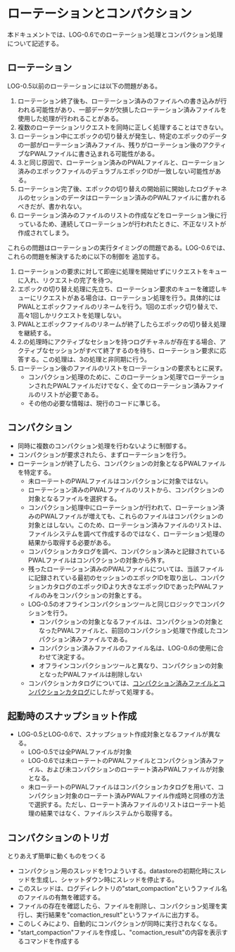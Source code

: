 # ローテーションとコンパクション

本ドキュメントでは、LOG-0.6でのローテーション処理とコンパクション処理
について記述する。

## ローテーション

LOG-0.5以前のローテーションには以下の問題がある。

1. ローテーション終了後も、ローテーション済みのファイルへの書き込みが行われる可能性があり、一部データが欠損したローテーション済みファイルを使用した処理が行われることがある。
2. 複数のローテーションリクエストを同時に正しく処理することはできない。
3. ローテーション中にエポックの切り替えが発生し、特定のエポックのデータの一部がローテーション済みファイル、残りがローテーション後のアクティブなPWALファイルに書き込まれる可能性がある。
4. 3.と同じ原因で、ローテーション済みのPWALファイルと、ローテーション済みのエポックファイルのデュラブルエポックIDが一致しない可能性がある。
5. ローテーション完了後、エポックの切り替えの開始前に開始したログチャネルのセッションのデータはローテーション済みのPWALファイルに書かれるべきだが、書かれない。
6. ローテーション済みのファイルのリストの作成などをローテーション後に行っているため、連続してローテーションが行われたときに、不正なリストが作成されてしまう。

これらの問題はローテーションの実行タイミングの問題である。LOG-0.6では、これらの問題を解決するために以下の制御を
追加する。

1. ローテーションの要求に対して即座に処理を開始せずにリクエストをキューに入れ、リクエストの完了を待つ。
2. エポックの切り替え処理に先立ち、ローテーション要求のキューを確認しキューにリクエストがある場合は、ローテーション処理を行う。具体的にはPWALとエポックファイルのリネームを行う。1回のエポック切り替えで、高々1回しかリクエストを処理しない。
3. PWALとエポックファイルのリネームが終了したらエポックの切り替え処理を継続する。
4. 2.の処理時にアクティブなセションを持つログチャネルが存在する場合、アクティブなセッションがすべて終了するのを待ち、ローテーション要求に応答する。この処理は、3の処理と非同期に行う。
5. ローテーション後のファイルのリストをローテーションの要求もとに戻す。
   * コンパクション処理のために、このローテーション処理でローテーションされたPWALファイルだけでなく、全てのローテーション済みファイルのリストが必要である。
   * その他の必要な情報は、現行のコードに準じる。


## コンパクション

* 同時に複数のコンパクション処理を行わないように制御する。
* コンパクションが要求されたら、まずローテーションを行う。
* ローテーションが終了したら、コンパクションの対象となるPWALファイルを特定する。
  * 未ローテートのPWALファイルはコンパクションに対象ではない。
  * ローテーション済みのPWALファイルのリストから、コンパクションの対象となるファイルを選択する。
  * コンパクション処理中にローテーションが行われて、ローテーション済みのPWALファイルが増えても、これらのファイルはコンパクションの対象とはしない。このため、ローテーション済みファイルのリストは、ファイルシステムを調べて作成するのではなく、ローテーション処理の結果から取得する必要がある。
  * コンパクションカタログを調べ、コンパクション済みと記録されているPWALファイルはコンパクションの対象から外す。
  * 残ったローテーション済みのPWALファイルについては、当該ファイルに記録されている最初のセッションのエポックIDを取り出し、コンパクションカタログのエポックIDより大きなエポックIDであったPWALファイルのみをコンパクションの対象とする。
  * LOG-0.5のオフラインコンパクションツールと同じロジックでコンパクションを行う。
    * コンパクションの対象となるファイルは、コンパクションの対象となったPWALファイルと、前回のコンパクション処理で作成したコンパクション済みファイルである。
    * コンパクション済みファイルのファイル名は、LOG-0.6の使用に合わせて決定する。
    * オフラインコンパクションツールと異なり、コンパクションの対象となったPWALファイルは削除しない
  * コンパクションカタログについては、[コンパクション済みファイルとコンパクションカタログ](file_format.md)にしたがって処理する。


## 起動時のスナップショット作成

* LOG-0.5とLOG-0.6で、スナップショット作成対象となるファイルが異なる。
  * LOG-0.5では全PWALファイルが対象
  * LOG-0.6では未ローテートのPWALファイルとコンパクション済みファイル、および未コンパクションのローテート済みPWALファイルが対象となる。
  * 未ローテートのPWALファイルはコンパクションカタログを用いて、コンパクション対象のローテート済みPWALファイル作成時と同様の方法で選択する。ただし、ローテート済みファイルのリストはローテート処理の結果ではなく、ファイルシステムから取得する。


## コンパクションのトリガ

  とりあえず簡単に動くものをつくる

  * コンパクション用のスレッドを1つよういする。datastoreの初期化時にスレッドを生成し、シャットダウン時にスレッドを停止する。
  * このスレッドは、ログディレクトリの"start_compaction"というファイル名のファイルの有無を確認する。
  * ファイルの存在を確認したら、ファイルを削除し、コンパクション処理を実行し、実行結果を"comaction_result"というファイルに出力する。
  * このしくみにより、自動的にコンパクションが同時に実行されなくなる。
  * "start_compaction"ファイルを作成し、"comaction_result"の内容を表示するコマンドを作成する
